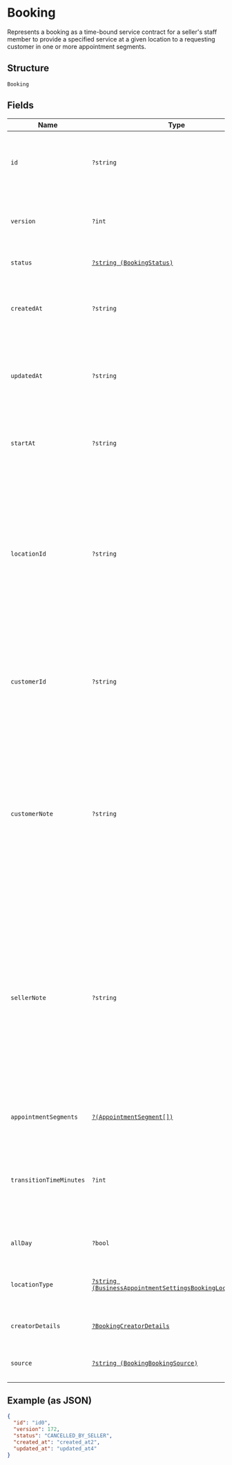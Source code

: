
# Booking

Represents a booking as a time-bound service contract for a seller's staff member to provide a specified service
at a given location to a requesting customer in one or more appointment segments.

## Structure

`Booking`

## Fields

| Name | Type | Tags | Description | Getter | Setter |
|  --- | --- | --- | --- | --- | --- |
| `id` | `?string` | Optional | A unique ID of this object representing a booking.<br>**Constraints**: *Maximum Length*: `36` | getId(): ?string | setId(?string id): void |
| `version` | `?int` | Optional | The revision number for the booking used for optimistic concurrency. | getVersion(): ?int | setVersion(?int version): void |
| `status` | [`?string (BookingStatus)`](../../doc/models/booking-status.md) | Optional | Supported booking statuses. | getStatus(): ?string | setStatus(?string status): void |
| `createdAt` | `?string` | Optional | The RFC 3339 timestamp specifying the creation time of this booking. | getCreatedAt(): ?string | setCreatedAt(?string createdAt): void |
| `updatedAt` | `?string` | Optional | The RFC 3339 timestamp specifying the most recent update time of this booking. | getUpdatedAt(): ?string | setUpdatedAt(?string updatedAt): void |
| `startAt` | `?string` | Optional | The RFC 3339 timestamp specifying the starting time of this booking. | getStartAt(): ?string | setStartAt(?string startAt): void |
| `locationId` | `?string` | Optional | The ID of the [Location](entity:Location) object representing the location where the booked service is provided. Once set when the booking is created, its value cannot be changed.<br>**Constraints**: *Maximum Length*: `32` | getLocationId(): ?string | setLocationId(?string locationId): void |
| `customerId` | `?string` | Optional | The ID of the [Customer](entity:Customer) object representing the customer receiving the booked service.<br>**Constraints**: *Maximum Length*: `192` | getCustomerId(): ?string | setCustomerId(?string customerId): void |
| `customerNote` | `?string` | Optional | The free-text field for the customer to supply notes about the booking. For example, the note can be preferences that cannot be expressed by supported attributes of a relevant [CatalogObject](entity:CatalogObject) instance.<br>**Constraints**: *Maximum Length*: `4096` | getCustomerNote(): ?string | setCustomerNote(?string customerNote): void |
| `sellerNote` | `?string` | Optional | The free-text field for the seller to supply notes about the booking. For example, the note can be preferences that cannot be expressed by supported attributes of a specific [CatalogObject](entity:CatalogObject) instance.<br>This field should not be visible to customers.<br>**Constraints**: *Maximum Length*: `4096` | getSellerNote(): ?string | setSellerNote(?string sellerNote): void |
| `appointmentSegments` | [`?(AppointmentSegment[])`](../../doc/models/appointment-segment.md) | Optional | A list of appointment segments for this booking. | getAppointmentSegments(): ?array | setAppointmentSegments(?array appointmentSegments): void |
| `transitionTimeMinutes` | `?int` | Optional | Additional time at the end of a booking.<br>Applications should not make this field visible to customers of a seller. | getTransitionTimeMinutes(): ?int | setTransitionTimeMinutes(?int transitionTimeMinutes): void |
| `allDay` | `?bool` | Optional | Whether the booking is of a full business day. | getAllDay(): ?bool | setAllDay(?bool allDay): void |
| `locationType` | [`?string (BusinessAppointmentSettingsBookingLocationType)`](../../doc/models/business-appointment-settings-booking-location-type.md) | Optional | Supported types of location where service is provided. | getLocationType(): ?string | setLocationType(?string locationType): void |
| `creatorDetails` | [`?BookingCreatorDetails`](../../doc/models/booking-creator-details.md) | Optional | Information about a booking creator. | getCreatorDetails(): ?BookingCreatorDetails | setCreatorDetails(?BookingCreatorDetails creatorDetails): void |
| `source` | [`?string (BookingBookingSource)`](../../doc/models/booking-booking-source.md) | Optional | Supported sources a booking was created from. | getSource(): ?string | setSource(?string source): void |

## Example (as JSON)

```json
{
  "id": "id0",
  "version": 172,
  "status": "CANCELLED_BY_SELLER",
  "created_at": "created_at2",
  "updated_at": "updated_at4"
}
```

